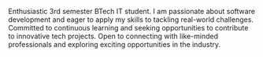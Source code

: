 Enthusiastic 3rd semester BTech IT student.
I am passionate about software development and eager to apply my skills to tackling real-world challenges.
Committed to continuous learning and seeking opportunities to contribute to innovative tech projects.
Open to connecting with like-minded professionals and exploring exciting opportunities in the industry.
